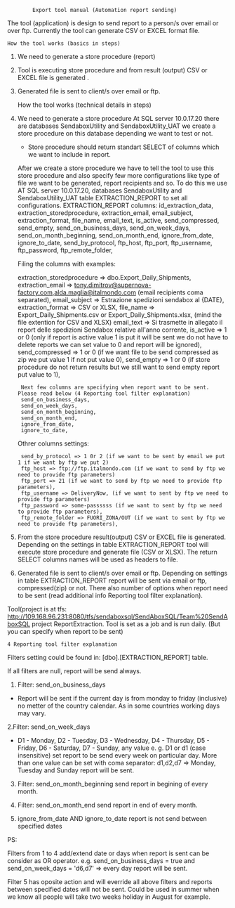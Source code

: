 			Export tool manual (Automation report sending)

The tool (application) is design to send report to a person/s over email or over ftp.
Currently the tool can generate CSV or EXCEL format file.

	How the tool works (basics in steps)
	
1. We need to generate a store procedure (report)
	
2. Tool is executing store procedure and from result (output) CSV or EXCEL file is generated .

3. Generated file is sent to client/s over email or ftp.


	How the tool works (technical details in steps)	
	
1. We need to generate a store procedure
	At SQL server 10.0.17.20 there are databases SendaboxUtility and SendaboxUtility_UAT we create a store procedure on this database depending we want to test or not.
	- Store procedure should return standart SELECT of columns which we want to include in report.
	
	After we create a store procedure we have to tell the tool to use this store procedure and also specify few more configurations like type of file
	we want to be generated, report recipients and so. 
	To do this we use AT SQL server 10.0.17.20, databases SendaboxUtility and SendaboxUtility_UAT table EXTRACTION_REPORT to set all configurations.
	EXTRACTION_REPORT columns:
		id_extraction_data,
		extraction_storedprocedure,
		extraction_email,
		email_subject,
		extraction_format,
		file_name,
		email_text,
		is_active,
		send_compressed,
		send_empty,
		send_on_business_days,
		send_on_week_days,
		send_on_month_beginning,
		send_on_month_end,
		ignore_from_date,
		ignore_to_date,
		send_by_protocol,
		ftp_host,
		ftp_port,
		ftp_username,
		ftp_password,
		ftp_remote_folder,
	
	Filing the columns with examples:
	
	extraction_storedprocedure => dbo.Export_Daily_Shipments,
	extraction_email => tony.dimitrov@supernova-factory.com,alda.maglia@italmondo.com (email recipients coma separated),
	email_subject => Estrazione spedizioni sendabox al {DATE},
	extraction_format => CSV or XLSX,
	file_name => Export_Daily_Shipments.csv or Export_Daily_Shipments.xlsx, (mind the file extention for CSV and XLSX)
	email_text => Si trasmette in allegato il report delle spedizioni Sendabox relative all'anno corrente,
	is_active => 1 or 0 (only if report is active value 1 is put it will be sent we do not have to delete reports we can set value to 0 and report will be ignored),
	send_compressed => 1 or 0 (if we want file to be send compressed as zip we put value 1 if not put value 0),
	send_empty => 1 or 0 (if store procedure do not return results but we still want to send empty report put value to 1),
	
		Next few columns are specifying when report want to be sent. Please read below (4 Reporting tool filter explanation)
		send_on_business_days,
		send_on_week_days,
		send_on_month_beginning,
		send_on_month_end,
		ignore_from_date,
		ignore_to_date,
	
    Othrer columns settings:

		send_by_protocol => 1 0r 2 (if we want to be sent by email we put 1 if we want by ftp we put 2)
		ftp_host => ftp://ftp.italmondo.com (if we want to send by ftp we need to provide ftp parameters)
		ftp_port => 21 (if we want to send by ftp we need to provide ftp parameters),
		ftp_username => DeliveryNow, (if we want to sent by ftp we need to provide ftp parameters)
		ftp_password => some-passssss (if we want to sent by ftp we need to provide ftp parameters),
		ftp_remote_folder => FUORI_ZONA/OUT (if we want to sent by ftp we need to provide ftp parameters),
	
2. From the store procedure result(output) CSV or EXCEL file is generated.
	Depending on the settings in table EXTRACTION_REPORT tool will execute store procedure and generate file (CSV or XLSX). The return SELECT columns names will be used as headers to file.
	
3. Generated file is sent to client/s over email or ftp.
	Depending on settings in table EXTRACTION_REPORT report will be sent via email or ftp, compressed(zip) or not.
	There also number of options when report need to be sent (read additional info Reporting tool filter explanation).	
	
	
Tool(project is at tfs: http://109.168.96.231:8080/tfs/sendaboxsql/SendAboxSQL/Team%20SendAboxSQL project ReportExtraction.
Tool is set as a job and is run daily. (But you can specify when report to be sent)	
	
	
	4 Reporting tool filter explanation
		
Filters setting could be found in: [dbo].[EXTRACTION_REPORT] table.

If all filters are null, report will be send always.

1. Filter: send_on_business_days 
- Report will be sent if the current day is from monday to friday (inclusive) no metter of the country calendar. As in some countries working days may vary.

2.Filter: send_on_week_days
- D1 - Monday, D2 - Tuesday, D3 - Wednesday, D4 - Thursday, D5 - Friday, D6 - Saturday, D7 - Sunday,
any value e. g. D1 or d1 (case insensitive) set report to be send every week on particular day. More than one value can be set with coma separator:
d1,d2,d7 => Monday, Tuesday and Sunday report will be sent.

 
3. Filter: send_on_month_beginning send report in begining of every month.

4. Filter: send_on_month_end send report in end of every month.

5. ignore_from_date AND ignore_to_date report is not send between specified dates


PS:

Filters from 1 to 4 add/extend date or days when report is sent can be consider as OR operator.
e.g. send_on_business_days = true and  send_on_week_days = 'd6,d7' => every day report will be sent.

Filter 5 has oposite action and will everride all above filters and reports between specified dates will not be sent.
 Could be used in summer when we know all people will take two weeks holiday in August for example. 
